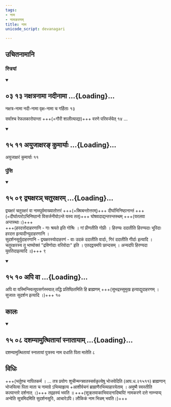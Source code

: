 ```yaml
---
tags:
- नाम
- नामकरणम्
title: नाम
unicode_script: devanagari

---
```

## उचितनामानि
### स्त्रियां
<div class="js_include" includetitle="false" newlevelforh1="2" unfilled url="/vedAH_yajuH/taittirIyam/sUtram/ApastambaH/gRhyam/sUtra-pAThaH/vishvAsa-prastutiH/03_vaivAhikaviShayAH/03_13_naxatranAmA_nadInAmA.md">
<details open><summary><h2>०३ १३ नक्षत्रनामा नदीनामा ...{Loading}...</h2></summary>

नक्षत्र-नामा नदी-नामा वृक्ष-नामा च गर्हिताः १३

</details>
</div>  

सर्वाश्च रेफलकारोपान्ता +++(=गौरी शालीत्याद्या)+++ वरणे परिवर्जयेत् १४ …  

<div class="js_include" includetitle="false" newlevelforh1="2" unfilled url="/vedAH_yajuH/taittirIyam/sUtram/ApastambaH/gRhyam/sUtra-pAThaH/vishvAsa-prastutiH/14_nAmakaraNam/15_11_ayujAxara~N_kumAryAH.md">
<details open><summary><h2>१५ ११ अयुजाक्षरङ् कुमार्याः ...{Loading}...</h2></summary>

अयुजाक्षरं कुमार्याः ११

</details>
</div>  

### पुंसि
<div class="js_include" includetitle="false" newlevelforh1="2" unfilled url="/vedAH_yajuH/taittirIyam/sUtram/ApastambaH/gRhyam/sUtra-pAThaH/vishvAsa-prastutiH/14_nAmakaraNam/15_09_dvyaxara~n_chaturaxaram.md">
<details open><summary><h2>१५ ०९ द्व्यक्षरञ् चतुरक्षरम् ...{Loading}...</h2></summary>

द्व्यक्षरं चतुरक्षरं वा नामपूर्वमाख्यातोत्तरं +++(=क्विबन्तोत्तरम्)+++ दीर्घाभिनिष्ठानान्तं +++(=दीर्घात्परोऽभिनिष्ठानो विसर्जनीयोऽन्ते यस्य तत्)+++ घोषवदाद्यन्तरन्तस्थम् +++(यरलवा अन्तस्थाः।)+++  
+++(हरदत्तोदाहरणानि - गाः श्रयते इति गोश्रिः । गां प्रीणतीति गोप्रीः । हिरण्यः ददातीति हिरण्यदाः भूरिदाः हरदत्त इत्यादीन्युदाहरणानि ।  
सुदर्शनसूर्युदाहरणानि - द्व्यक्षरस्योदाहरणं - वाः उदकं ददातीति वार्दाः, गिरं ददातीति गीर्दाः इत्यादि । चतुरक्षरस्य तु भाष्योक्तं "द्रविणोदाः वरिवोदाः" इति । एतद्द्वयमपि छान्दसम् । अन्यदपि हिरण्यदा युवतिदाइत्यादि ॥)+++
९

</details>
</div>
<div class="js_include" includetitle="false" newlevelforh1="2" unfilled url="/vedAH_yajuH/taittirIyam/sUtram/ApastambaH/gRhyam/sUtra-pAThaH/vishvAsa-prastutiH/14_nAmakaraNam/15_10_api_vA.md">
<details open><summary><h2>१५ १० अपि वा ...{Loading}...</h2></summary>

अपि वा यस्मिन्स्वित्युपसर्गस्स्यात् तद्धि प्रतिष्ठितमिति हि ब्राह्मणम् +++(सुभद्रस्सुमुख इत्याद्युदाहरणम् । सुजातः सुदर्शन इत्यादि ।)+++ १०  

</details>
</div>  

## कालः
<div class="js_include" includetitle="false" newlevelforh1="2" unfilled url="/vedAH_yajuH/taittirIyam/sUtram/ApastambaH/gRhyam/sUtra-pAThaH/vishvAsa-prastutiH/14_nAmakaraNam/15_08_dashamyAmutthitAyAM_snAtAyAm.md">
<details open><summary><h2>१५ ०८ दशम्यामुत्थितायां स्नातायाम् ...{Loading}...</h2></summary>

दशम्यामुत्थितायां स्नातायां पुत्रस्य नाम दधाति पिता मातेति ८

</details>
</div>  

## विधिः
+++(भर्तुश्च नापितकर्म ।  … तत्र प्रयोगः शुचीन्मन्त्रवतस्सर्वकृत्येषु भोजयेदिति (आप.ध.२१५११)  ब्राह्मणान् भोजयित्वा पिता माता च नामाग्रे ऽभिव्याहृत्य +आशीर्वचनं ब्राह्मणैरभिव्याहारयेताम् । अमुष्मै स्वस्तीति कल्पान्तरे दर्शनात् ।)+++
तद्रहस्यं भवति ॥ +++(सूक्र्तवाकाभिवादनादिष्वपि! नामकरणे दत्ते नाम्न्यप्य् अन्वेति सूत्रमिदमिति सुदर्शनसूरिः, आचारेऽपि। लौकिकं नाम भिन्नम् भवति।)+++